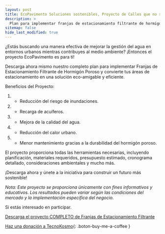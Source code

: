 ```yaml
---
layout: post
title: EcoPavimento Soluciones sostenibles, Proyecto de Calles que no se Inundan en Tiempos de Lluvias.
description: >
  Plan para implementar franjas de estacionamiento filtrante de hormigón poroso y haz tu parte por un futuro más verde.
sitemap: false
hide_last_modified: true
---
```


¿Estás buscando una manera efectiva de mejorar la gestión del agua en entornos urbanos mientras contribuyes al medio ambiente? ¡Entonces el proyecto EcoPavimento es para ti!

Descarga ahora mismo nuestro completo plan para implementar Franjas de Estacionamiento Filtrante de Hormigón Poroso y convierte tus áreas de estacionamiento en una solución eco-amigable y eficiente.

Beneficios del Proyecto:
1. - Reducción del riesgo de inundaciones.
2. - Recarga de acuíferos.
3. - Mejora de la calidad del agua.
4. - Reducción del calor urbano.
5. - Menor mantenimiento gracias a la durabilidad del hormigón poroso.

El proyecto proporciona todas las herramientas necesarias, incluyendo planificación, materiales requeridos, presupuesto estimado, cronograma detallado, consideraciones ambientales y mucho más.

¡Descarga ahora y únete a la iniciativa para construir un futuro más sostenible!

*Nota: Este proyecto se proporciona únicamente con fines informativos y educativos. Los resultados pueden variar según las condiciones del mercado y la implementación específica del negocio.*

Si estás interesado en participar.

[Descarga el proyecto COMPLETO de Franjas de Estacionamiento Filtrante](https://www.dropbox.com/scl/fo/9nmpd65yio1qqm02v64o5/h?rlkey=8rctetdfr9azv8vmj69fb13tp&dl=0)

[Haz una donación a TecnoKosmo](https://www.buymeacoffee.com/nain.taleb){: .boton-buy-me-a-coffee }

<object data="../parkingFranjaFiltranteHormigonPermeable.pdf" width="100%" height="600" type='application/pdf'></object>